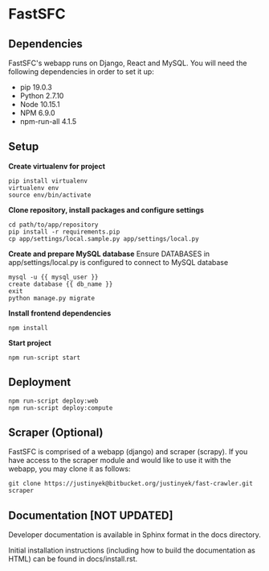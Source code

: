 FastSFC
======================

## Dependencies

FastSFC's webapp runs on Django, React and MySQL. You will need the following dependencies in order to set it up:

* pip 19.0.3
* Python 2.7.10
* Node 10.15.1
* NPM 6.9.0
* npm-run-all 4.1.5

## Setup

**Create virtualenv for project**
```
pip install virtualenv
virtualenv env
source env/bin/activate
```

**Clone repository, install packages and configure settings**
```
cd path/to/app/repository
pip install -r requirements.pip
cp app/settings/local.sample.py app/settings/local.py
```

**Create and prepare MySQL database**
Ensure DATABASES in app/settings/local.py is configured to connect to MySQL database
```
mysql -u {{ mysql_user }}
create database {{ db_name }}
exit
python manage.py migrate
```

**Install frontend dependencies**
```
npm install
```

**Start project**
```
npm run-script start
```

## Deployment
```
npm run-script deploy:web
npm run-script deploy:compute
```

## Scraper (Optional)

FastSFC is comprised of a webapp (django) and scraper (scrapy). If you have access to the scraper module and would like to use it with the webapp, you may clone it as follows:

```
git clone https://justinyek@bitbucket.org/justinyek/fast-crawler.git scraper
```

## Documentation [NOT UPDATED]

Developer documentation is available in Sphinx format in the docs directory.

Initial installation instructions (including how to build the documentation as
HTML) can be found in docs/install.rst.